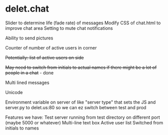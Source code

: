 # delet.chat


Slider to determine life (fade rate) of messages 
Modify CSS of chat.html to improve chat area
Setting to mute chat notifications

Ability to send pictures

Counter of number of active users in corner

~~Potentially: list of active users on side~~

~~May need to switch from initials to actual names if there might be a lot of people in a chat~~ - done

Multi lined messages

Unicode

Environment variable on server of like "server type" that sets the JS and server.py to delet.us:80 so we can ez switch between test and prod


Features we have:
Test server running from test directory on different port (maybe 5000 or whatever)
Multi-line text box
Active user list
Switched from initials to names
